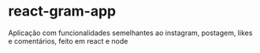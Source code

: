 # react-gram-app
Aplicação com funcionalidades semelhantes ao instagram, postagem, likes e comentários, feito em react e node
